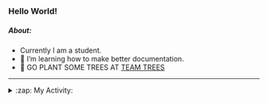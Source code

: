 ### Hello World!

##### About:
- Currently I am a student.
- 🌱 I’m learning how to make better documentation.
- 🌱 GO PLANT SOME TREES AT [TEAM TREES](https://teamtrees.org/)

---
<details>
  <summary>:zap: My Activity:</summary>
  
<!--START_SECTION:waka-->
![Code Time](http://img.shields.io/badge/Code%20Time-1%2C172%20hrs%208%20mins-blue)

**I'm a Night 🦉** 

```text
🌞 Morning                1910 commits        ███░░░░░░░░░░░░░░░░░░░░░░   10.11 % 
🌆 Daytime                6424 commits        ████████░░░░░░░░░░░░░░░░░   33.99 % 
🌃 Evening                5410 commits        ███████░░░░░░░░░░░░░░░░░░   28.62 % 
🌙 Night                  5157 commits        ███████░░░░░░░░░░░░░░░░░░   27.28 % 
```
📅 **I'm Most Productive on Wednesday** 

```text
Monday                   2653 commits        ████░░░░░░░░░░░░░░░░░░░░░   14.04 % 
Tuesday                  2584 commits        ███░░░░░░░░░░░░░░░░░░░░░░   13.67 % 
Wednesday                4419 commits        ██████░░░░░░░░░░░░░░░░░░░   23.38 % 
Thursday                 2444 commits        ███░░░░░░░░░░░░░░░░░░░░░░   12.93 % 
Friday                   1982 commits        ███░░░░░░░░░░░░░░░░░░░░░░   10.49 % 
Saturday                 1654 commits        ██░░░░░░░░░░░░░░░░░░░░░░░   08.75 % 
Sunday                   3165 commits        ████░░░░░░░░░░░░░░░░░░░░░   16.75 % 
```


📊 **This Week I Spent My Time On** 

```text
🔥 Editors: 
IntelliJ                 3 hrs 49 mins       █████████████░░░░░░░░░░░░   52.61 % 
VS Code                  3 hrs 26 mins       ████████████░░░░░░░░░░░░░   47.39 % 

🐱‍💻 Projects: 
intro                    3 hrs 41 mins       █████████████░░░░░░░░░░░░   50.83 % 
iris-flower-ml           3 hrs 23 mins       ████████████░░░░░░░░░░░░░   46.63 % 
android-demo             7 mins              ░░░░░░░░░░░░░░░░░░░░░░░░░   01.78 % 
Unknown Project          3 mins              ░░░░░░░░░░░░░░░░░░░░░░░░░   00.76 % 
```


 Last Updated on 30/08/2023 09:11:23 UTC
<!--END_SECTION:waka-->
</details>

